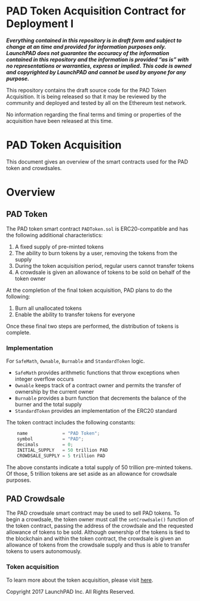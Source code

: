 # PAD Token Acquisition Contract for Deployment I
 
 ***Everything contained in this repository is in draft form and subject to change at an time and provided for information purposes only.  LaunchPAD does not guarantee the accuracy of the information contained in this repository and the information is provided “as is” with no representations or warranties, express or implied. This code is owned and copyrighted by LaunchPAD and cannot be used by anyone for any purpose.***
 
 This repository contains the draft source code for the PAD Token Acquisition. It is being released so that it may be reviewed by the community and deployed and tested by all on the Ethereum test network.
 
 No information regarding the final terms and timing or properties of the acquisition have been released at this time.

# PAD Token Acquisition

This document gives an overview of the smart contracts used for the PAD token and crowdsales.

# Overview

## PAD Token

The PAD token smart contract `PADToken.sol` is ERC20-compatible and has the following additional characteristics:

1. A fixed supply of pre-minted tokens
2. The ability to burn tokens by a user, removing the tokens from the supply
3. During the token acquisition period, regular users cannot transfer tokens
4. A crowdsale is given an allowance of tokens to be sold on behalf of the token owner

At the completion of the final token acquisition, PAD plans to do the following:

1. Burn all unallocated tokens
2. Enable the ability to transfer tokens for everyone

Once these final two steps are performed, the distribution of tokens is complete.

### Implementation

For `SafeMath`, `Ownable`, `Burnable` and `StandardToken` logic.

* `SafeMath` provides arithmetic functions that throw exceptions when integer overflow occurs
* `Ownable` keeps track of a contract owner and permits the transfer of ownership by the current owner
* `Burnable` provides a burn function that decrements the balance of the burner and the total supply
* `StandardToken` provides an implementation of the ERC20 standard

The token contract includes the following constants:

```javascript
    name             = "PAD Token";
    symbol           = "PAD";
    decimals         = 0;
    INITIAL_SUPPLY   = 50 trillion PAD
    CROWDSALE_SUPPLY = 5 trillion PAD
```

The above constants indicate a total supply of 50 trillion pre-minted tokens. Of those, 5 trillion tokens are set aside as an allowance for crowdsale purposes.

## PAD Crowdsale

The PAD crowdsale smart contract may be used to sell PAD tokens. To begin a crowdsale, the token owner must call the `setCrowdsale()` function of the token contract, passing the address of the crowdsale and the requested allowance of tokens to be sold. Although ownership of the tokens is tied to the blockchain and within the token contract, the crowdsale is given an allowance of tokens from the crowdsale supply and thus is able to transfer tokens to users autonomously.

### Token acquisition

To learn more about the token acquisition, please visit [here](https://lnchpad.com).



Copyright 2017 LaunchPAD Inc. All Rights Reserved.
